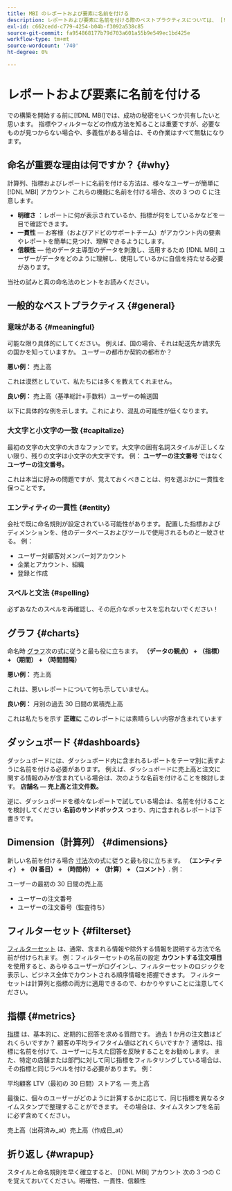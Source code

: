 ```yaml
---
title: MBI のレポートおよび要素に名前を付ける
description: レポートおよび要素に名前を付ける際のベストプラクティスについては、 [!DNL MBI].
exl-id: c662cedd-c779-4254-b04b-f3092a538c85
source-git-commit: fa954868177b79d703a601a55b9e549ec1bd425e
workflow-type: tm+mt
source-wordcount: '740'
ht-degree: 0%

---
```


# レポートおよび要素に名前を付ける

での構築を開始する前に[!DNL MBI]では、成功の秘密をいくつか共有したいと思います。 指標やフィルターなどの作成方法を知ることは重要ですが、必要なものが見つからない場合や、多義性がある場合は、その作業はすべて無駄になります。

## 命名が重要な理由は何ですか？ {#why}

計算列、指標およびレポートに名前を付ける方法は、様々なユーザーが簡単に [!DNL MBI] アカウント これらの機能に名前を付ける場合、次の 3 つの C に注意します。

* **明確さ** ：レポートに何が表示されているか、指標が何をしているかなどを一目で確認できます。
* **一貫性**  — お客様（およびアドビのサポートチーム）がアカウント内の要素やレポートを簡単に見つけ、理解できるようにします。
* **信頼性**  — 他のデータ主導型のデータを刺激し、活用するため [!DNL MBI] ユーザーがデータをどのように理解し、使用しているかに自信を持たせる必要があります。

当社の試みと真の命名法のヒントをお読みください。

## 一般的なベストプラクティス {#general}

### 意味がある {#meaningful}

可能な限り具体的にしてください。 例えば、国の場合、それは配送先か請求先の国かを知っていますか。 ユーザーの都市か契約の都市か？

**悪い例：**
売上高

これは漠然としていて、私たちには多くを教えてくれません。

**良い例：**
売上高（基準総計+手数料）ユーザーの輸送国

以下に具体的な例を示します。これにより、混乱の可能性が低くなります。

### 大文字と小文字の一致 {#capitalize}

最初の文字の大文字の大きなファンです。大文字の固有名詞スタイルが正しくない限り、残りの文字は小文字の大文字です。 例： **ユーザーの注文番号** ではなく **ユーザーの注文番号。**

これは本当に好みの問題ですが、覚えておくべきことは、何を選ぶかに一貫性を保つことです。

### エンティティの一貫性 {#entity}

会社で既に命名規則が設定されている可能性があります。 配置した指標およびディメンションを、他のデータベースおよびツールで使用されるものと一致させる。 例：

* ユーザー対顧客対メンバー対アカウント
* 企業とアカウント、組織
* 登録と作成

### スペルと文法 {#spelling}

必ずあなたのスペルを再確認し、その厄介なポッセスを忘れないでください！

## グラフ {#charts}

命名時 [グラフ](../tutorials/using-visual-report-builder.md)次の式に従うと最も役に立ちます。 **（データの観点） + （指標） + （期間） + （時間間隔）**

**悪い例：**
売上高

これは、悪いレポートについて何も示していません。

**良い例：**
月別の過去 30 日間の累積売上高

これは私たちを示す **正確に** このレポートには素晴らしい内容が含まれています

## ダッシュボード {#dashboards}

ダッシュボードには、ダッシュボード内に含まれるレポートをテーマ別に表すように名前を付ける必要があります。 例えば、ダッシュボードに売上高と注文に関する情報のみが含まれている場合は、次のような名前を付けることを検討します。 **店舗名 — 売上高と注文件数。**

逆に、ダッシュボードを様々なレポートで試している場合は、名前を付けることを検討してください **名前のサンドボックス** つまり、内に含まれるレポートは下書きです。

## Dimension（計算列） {#dimensions}

新しい名前を付ける場合 [寸法](../data-analyst/data-warehouse-mgr/creating-calculated-columns.md)次の式に従うと最も役に立ちます。 **（エンティティ） + （N 番目） + （時間枠） + （計算） + （コメント）**. 例：

ユーザーの最初の 30 日間の売上高
* ユーザーの注文番号
* ユーザーの注文番号（監査待ち）

## フィルターセット {#filterset}

[フィルターセット](../data-user/reports/ess-manage-data-filters.md) は、通常、含まれる情報や除外する情報を説明する方法で名前が付けられます。 例：フィルターセットの名前の設定 **カウントする注文項目** を使用すると、あらゆるユーザーがログインし、フィルターセットのロジックを表示し、ビジネス全体でカウントされる順序情報を把握できます。 フィルターセットは計算列と指標の両方に適用できるので、わかりやすいことに注意してください。

## 指標 {#metrics}

[指標](../data-user/reports/ess-manage-data-metrics.md) は、基本的に、定期的に回答を求める質問です。 過去 1 か月の注文数はどれくらいですか？ 顧客の平均ライフタイム値はどれくらいですか？ 通常は、指標に名前を付けて、ユーザーに与えた回答を反映することをお勧めします。 また、特定の店舗または部門に対して同じ指標をフィルタリングしている場合は、その指標と同じラベルを付ける必要があります。 例：

平均顧客 LTV（最初の 30 日間）ストア名 — 売上高

最後に、個々のユーザーがどのように計算するかに応じて、同じ指標を異なるタイムスタンプで整理することができます。 その場合は、タイムスタンプを名前に必ず含めてください。

売上高（出荷済み\_at）売上高（作成日\_at）

## 折り返し {#wrapup}

スタイルと命名規則を早く確立すると、 [!DNL MBI] アカウント 次の 3 つの C を覚えておいてください。明確性、一貫性、信頼性
